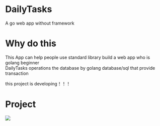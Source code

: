 # DailyTasks
A  go web app without framework
# Why do this

This App can help people use standard library build a web app who is golang beginner   
DailyTasks operations  the database by golang database/sql that provide transaction
 
this project is developing！！！
# Project
![](https://github.com/taigacute/IMG/blob/master/DailyTasks/task.gif)
